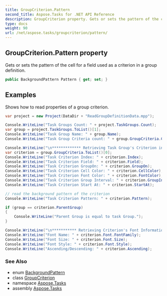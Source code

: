 ```yaml
---
title: GroupCriterion.Pattern
second_title: Aspose.Tasks for .NET API Reference
description: GroupCriterion property. Gets or sets the pattern of the cell for a field used as a criterion in a group definition
type: docs
weight: 90
url: /net/aspose.tasks/groupcriterion/pattern/
---
```

## GroupCriterion.Pattern property

Gets or sets the pattern of the cell for a field used as a criterion in a group definition.

```csharp
public BackgroundPattern Pattern { get; set; }
```

## Examples

Shows how to read properties of a group criterion.

```csharp
var project = new Project(DataDir + "ReadGroupDefinitionData.mpp");

Console.WriteLine("Task Groups Count: " + project.TaskGroups.Count);
var group = project.TaskGroups.ToList()[1];
Console.WriteLine("Task Group Name: " + group.Name);
Console.WriteLine("Task Group Criteria count: " + group.GroupCriteria.Count);

Console.WriteLine("\n************* Retrieving Task Group's Criterion information *************");
var criterion = group.GroupCriteria.ToList()[0];
Console.WriteLine("Task Criterion Index: " + criterion.Index);
Console.WriteLine("Task Criterion Field: " + criterion.Field);
Console.WriteLine("Task Criterion GroupOn: " + criterion.GroupOn);
Console.WriteLine("Task Criterion Cell Color: " + criterion.CellColor);
Console.WriteLine("Task Criterion Font Color: " + criterion.FontColor);
Console.WriteLine("Task Criterion Group Interval: " + criterion.GroupInterval);
Console.WriteLine("Task Criterion Start At: " + criterion.StartAt);

// read the background pattern of the criterion  
Console.WriteLine("Task Criterion Pattern: " + criterion.Pattern);

if (group == criterion.ParentGroup)
{
    Console.WriteLine("Parent Group is equal to task Group.");
}

Console.WriteLine("\n*********** Retrieving Criterion's Font Information ***********");
Console.WriteLine("Font Name: " + criterion.Font.FontFamily);
Console.WriteLine("Font Size: " + criterion.Font.Size);
Console.WriteLine("Font Style: " + criterion.Font.Style);
Console.WriteLine("Ascending/Descending: " + criterion.Ascending);
```

### See Also

* enum [BackgroundPattern](../../backgroundpattern/)
* class [GroupCriterion](../)
* namespace [Aspose.Tasks](../../groupcriterion/)
* assembly [Aspose.Tasks](../../../)


